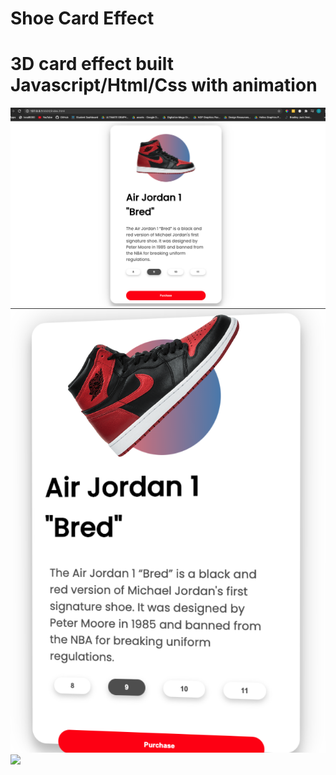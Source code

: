 # Shoe Card Effect

# 3D card effect built Javascript/Html/Css with animation

![](images/main.jpg)
![](images/animation1.jpg)
![](images/animation2.jpg)
